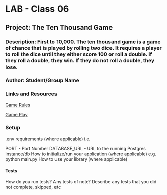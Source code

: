 # LAB - Class 06

## Project: The Ten Thousand Game

### Description: First to 10,000. The ten thousand game is a game of chance that is played by rolling two dice. It requires a player to roll the dice until they either score 100 or roll a double. If they roll a double, they win. If they do not roll a double, they lose.

### Author: Student/Group Name

### Links and Resources

[Game Rules](https://en.wikipedia.org/wiki/Dice_10000)

[Game Play](https://www.playonlinedicegames.com/farkle)


### Setup

.env requirements (where applicable)
i.e.

PORT - Port Number
DATABASE_URL - URL to the running Postgres instance/db
How to initialize/run your application (where applicable)
e.g. python main.py
How to use your library (where applicable)

#### Tests

How do you run tests?
Any tests of note?
Describe any tests that you did not complete, skipped, etc

